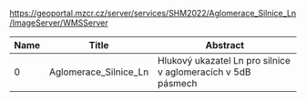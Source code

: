 https://geoportal.mzcr.cz/server/services/SHM2022/Aglomerace_Silnice_Ln/ImageServer/WMSServer

|Name|Title|Abstract|
|--|--|--|
|0|Aglomerace_Silnice_Ln|Hlukový ukazatel Ln pro silnice v aglomeracích v 5dB pásmech|
